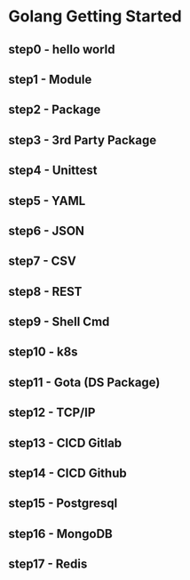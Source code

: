 # Golang Getting Started

## step0 - hello world

## step1 - Module

## step2 - Package

## step3 - 3rd Party Package

## step4 - Unittest

## step5 - YAML

## step6 - JSON

## step7 - CSV

## step8 - REST

## step9 - Shell Cmd 

## step10 - k8s

## step11 - Gota (DS Package)

## step12 - TCP/IP

## step13 - CICD Gitlab

## step14 - CICD Github

## step15 - Postgresql

## step16 - MongoDB

## step17 - Redis

